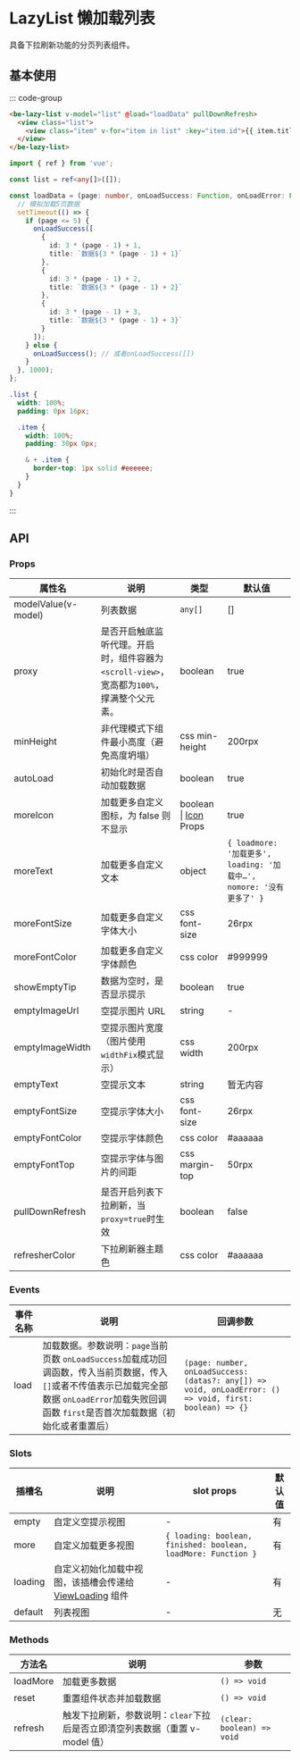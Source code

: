 # LazyList 懒加载列表

具备下拉刷新功能的分页列表组件。

## 基本使用

::: code-group

```html [template]
<be-lazy-list v-model="list" @load="loadData" pullDownRefresh>
  <view class="list">
    <view class="item" v-for="item in list" :key="item.id">{{ item.title }}</view>
  </view>
</be-lazy-list>
```

```ts [script]
import { ref } from 'vue';

const list = ref<any[]>([]);

const loadData = (page: number, onLoadSuccess: Function, onLoadError: Function, first: boolean) => {
  // 模拟加载5页数据
  setTimeout(() => {
    if (page <= 5) {
      onLoadSuccess([
        {
          id: 3 * (page - 1) + 1,
          title: `数据${3 * (page - 1) + 1}`
        },
        {
          id: 3 * (page - 1) + 2,
          title: `数据${3 * (page - 1) + 2}`
        },
        {
          id: 3 * (page - 1) + 3,
          title: `数据${3 * (page - 1) + 3}`
        }
      ]);
    } else {
      onLoadSuccess(); // 或者onLoadSuccess([])
    }
  }, 1000);
};
```

```scss [style scoped]
.list {
  width: 100%;
  padding: 0px 16px;

  .item {
    width: 100%;
    padding: 30px 0px;

    & + .item {
      border-top: 1px solid #eeeeee;
    }
  }
}
```

:::

<ExampleIframe url="/pages/lazyList/basic" height="400px" maxWidth="375px"></ExampleIframe>

## API

### Props

| 属性名              | 说明                                                                                      | 类型                                      | 默认值                                                               |
| ------------------- | ----------------------------------------------------------------------------------------- | ----------------------------------------- | -------------------------------------------------------------------- |
| modelValue(v-model) | 列表数据                                                                                  | `any[]`                                   | []                                                                   |
| proxy               | 是否开启触底监听代理。开启时，组件容器为`<scroll-view>`，宽高都为`100%`，撑满整个父元素。 | boolean                                   | true                                                                 |
| minHeight           | 非代理模式下组件最小高度（避免高度坍塌）                                                  | css min-height                            | 200rpx                                                               |
| autoLoad            | 初始化时是否自动加载数据                                                                  | boolean                                   | true                                                                 |
| moreIcon            | 加载更多自定义图标，为 false 则不显示                                                     | boolean \| [Icon](/components/icon) Props | true                                                                 |
| moreText            | 加载更多自定义文本                                                                        | object                                    | `{ loadmore: '加载更多', loading: '加载中…', nomore: '没有更多了' }` |
| moreFontSize        | 加载更多自定义字体大小                                                                    | css font-size                             | 26rpx                                                                |
| moreFontColor       | 加载更多自定义字体颜色                                                                    | css color                                 | #999999                                                              |
| showEmptyTip        | 数据为空时，是否显示提示                                                                  | boolean                                   | true                                                                 |
| emptyImageUrl       | 空提示图片 URL                                                                            | string                                    | -                                                                    |
| emptyImageWidth     | 空提示图片宽度（图片使用`widthFix`模式显示）                                              | css width                                 | 200rpx                                                               |
| emptyText           | 空提示文本                                                                                | string                                    | 暂无内容                                                             |
| emptyFontSize       | 空提示字体大小                                                                            | css font-size                             | 26rpx                                                                |
| emptyFontColor      | 空提示字体颜色                                                                            | css color                                 | #aaaaaa                                                              |
| emptyFontTop        | 空提示字体与图片的间距                                                                    | css margin-top                            | 50rpx                                                                |
| pullDownRefresh     | 是否开启列表下拉刷新，当`proxy=true`时生效                                                | boolean                                   | false                                                                |
| refresherColor      | 下拉刷新器主题色                                                                          | css color                                 | #aaaaaa                                                              |

### Events

| 事件名称 | 说明                                                                                                                                                                                                 | 回调参数                                                                                                |
| -------- | ---------------------------------------------------------------------------------------------------------------------------------------------------------------------------------------------------- | ------------------------------------------------------------------------------------------------------- |
| load     | 加载数据。参数说明：`page`当前页数 `onLoadSuccess`加载成功回调函数，传入当前页数据，传入`[]`或者不传值表示已加载完全部数据 `onLoadError`加载失败回调函数 `first`是否首次加载数据（初始化或者重置后） | `(page: number, onLoadSuccess: (datas?: any[]) => void, onLoadError: () => void, first: boolean) => {}` |

### Slots

| 插槽名  | 说明                                                                                | slot props                                                    | 默认值 |
| ------- | ----------------------------------------------------------------------------------- | ------------------------------------------------------------- | ------ |
| empty   | 自定义空提示视图                                                                    | -                                                             | 有     |
| more    | 自定义加载更多视图                                                                  | `{ loading: boolean, finished: boolean, loadMore: Function }` | 有     |
| loading | 自定义初始化加载中视图，该插槽会传递给 [ViewLoading](/components/view-loading) 组件 | -                                                             | 有     |
| default | 列表视图                                                                            | -                                                             | 无     |

### Methods

| 方法名   | 说明                                                                         | 参数                       |
| -------- | ---------------------------------------------------------------------------- | -------------------------- |
| loadMore | 加载更多数据                                                                 | `() => void`               |
| reset    | 重置组件状态并加载数据                                                       | `() => void`               |
| refresh  | 触发下拉刷新，参数说明：`clear`下拉后是否立即清空列表数据（重置 v-model 值） | `(clear: boolean) => void` |

<script setup lang="ts">
import ExampleIframe from "../src/ExampleIframe.vue";
</script>
